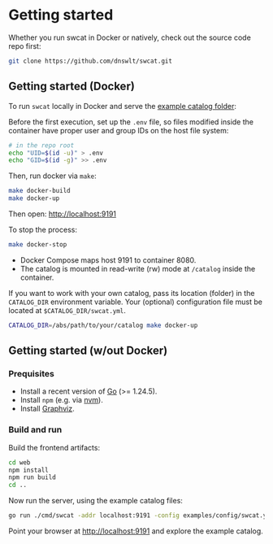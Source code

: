 # Getting started

Whether you run swcat in Docker or natively, check out the source code repo first:

```bash
git clone https://github.com/dnswlt/swcat.git
```

## Getting started (Docker)

To run `swcat` locally in Docker and serve the [example catalog folder](https://github.com/dnswlt/swcat/tree/main/examples/twosys):

Before the first execution, set up the `.env` file, so files modified inside the container 
have proper user and group IDs  on the host file system:

```bash
# in the repo root
echo "UID=$(id -u)" > .env
echo "GID=$(id -g)" >> .env
```

Then, run docker via `make`:

```bash
make docker-build
make docker-up
```

Then open: <http://localhost:9191>

To stop the process:

```bash
make docker-stop
```

* Docker Compose maps host 9191 to container 8080.
* The catalog is mounted in read-write (rw) mode at `/catalog` inside the container.

If you want to work with your own catalog, pass its location (folder) in the
`CATALOG_DIR` environment variable. Your (optional) configuration file must be located
at `$CATALOG_DIR/swcat.yml`.

```bash
CATALOG_DIR=/abs/path/to/your/catalog make docker-up
```

## Getting started (w/out Docker)

### Prequisites

* Install a recent version of [Go](https://go.dev/) (>= 1.24.5).
* Install `npm` (e.g. via [nvm](https://github.com/nvm-sh/nvm)).
* Install [Graphviz](https://graphviz.org/download/).

### Build and run

Build the frontend artifacts:

```bash
cd web
npm install
npm run build
cd ..
```

Now run the server, using the example catalog files:

```bash
go run ./cmd/swcat -addr localhost:9191 -config examples/config/swcat.yml examples/twosys
```

Point your browser at <http://localhost:9191> and explore the example catalog.